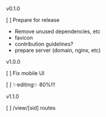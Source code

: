 v0.1.0

[ ] Prepare for release
  * Remove unused dependencies, etc
  * favicon
  * contribution guidelines?
  * prepare server (domain, nginx, etc)

v1.0.0

[ ] Fix mobile UI

[ ] ✨editing✨ 80%!!!

v1.1.0

[ ] /view/[sid] routes
